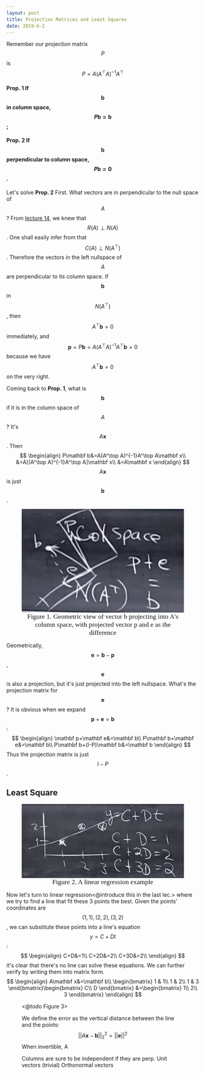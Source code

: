 ```yaml
---
layout: post
title: Projection Matrices and Least Squares
date: 2019-6-2
---
```


Remember our projection matrix $$P$$ is 
$$
P=A(A^\top A)^{-1}A^\top
$$

#### Prop. 1 If $$\mathbf b$$ in column space, $$P\mathbf b=\mathbf b$$;

#### Prop. 2 If $$\mathbf b$$ perpendicular to column space, $$P\mathbf b=0$$.

Let's solve **Prop. 2** First. What vectors are in perpendicular to the null space of $$A$$? From [lecture 14](./orthogonal_vectors_and_subspaces), we knew that $$R(A)\perp N(A)$$. One shall easily infer from that $$C(A)\perp N(A^\top)$$. Therefore the vectors in the left nullspace of $$A$$ are perpendicular to its column space. If $$\mathbf b$$ in $$N(A^\top)$$, then $$A^\top \mathbf b=0$$ immediately, and 
$$
\mathbf p=P\mathbf b=A(A^\top A)^{-1}A^\top \mathbf b=0
$$
because we have $$A^\top \mathbf b=0$$ on the very right.

Coming back to **Prop. 1**, what is $$\mathbf b$$ if it is in the column space of $$A$$? It's $$A\mathbf x$$. Then 
$$
\begin{align}
P\mathbf b&=A(A^\top A)^{-1}A^\top A\mathbf x\\
&=A[(A^\top A)^{-1}A^\top A]\mathbf x\\
&=A\mathbf x
\end{align}
$$
$$A\mathbf x$$ is just $$\mathbf b$$. 

<figure><img style="align-content: center; margin-left: auto; margin-right: auto; display: block;" src="../../assets/graph5.png">
  <figcaption style="text-align: center; font-family: MJXc-TeX-math-I,MJXc-TeX-math-Ix,MJXc-TeX-math-Iw; font-size: 1.1rem;">Figure 1. Geometric view of vector b projecting into A's column space, with projected vector p and e as the difference </figcaption>
</figure>

Geometrically, $$\mathbf e=\mathbf b-\mathbf p$$, $$\mathbf e$$ is also a projection, but it's just projected into the left nullspace. What's the projection matrix for $$\mathbf e$$? It is obvious when we expand $$\mathbf p+\mathbf e=\mathbf b$$:
$$
\begin{align}
\mathbf p+\mathbf e&=\mathbf b\\
P\mathbf b+\mathbf e&=\mathbf b\\
P\mathbf b+(I-P)\mathbf b&=\mathbf b
\end{align}
$$
Thus the projection matrix is just $$I-P$$.

## Least Square

<figure><img style="align-content: center; margin-left: auto; margin-right: auto; display: block;" src="../../assets/graph6.png">
  <figcaption style="text-align: center; font-family: MJXc-TeX-math-I,MJXc-TeX-math-Ix,MJXc-TeX-math-Iw; font-size: 1.1rem;">Figure 2. A linear regression example</figcaption>
</figure>

Now let's turn to linear regression<@introduce this in the last lec.> where we try to find a line that fit these 3 points the best. Given the points' coordinates are $$(1,1), (2,2), (3,2)$$, we can substitute these points into a line's equation $$y=C+Dt$$:
$$
\begin{align}
C+D&=1\\
C+2D&=2\\
C+3D&=2\\
\end{align}
$$
it's clear that there's no line can solve these equations. We can further verify by writing them into matrix form.
$$
\begin{align}
A\mathbf x&=\mathbf b\\
\begin{bmatrix}
1 & 1\\
1 & 2\\
1 & 3
\end{bmatrix}\begin{bmatrix}
C\\
D
\end{bmatrix} &=\begin{bmatrix}
1\\
2\\
3
\end{bmatrix}
\end{align}
$$

<Figure 3.>
<@todo Figure 3>

We define the error as the vertical distance between the line and the points: 
$$
||A\mathbf x-\mathbf b||_2^2=||\mathbf e||^2
$$
When invertible, A

Columns are sure to be independent if they are perp. Unit vectors (trivial) Orthonormal vectors 